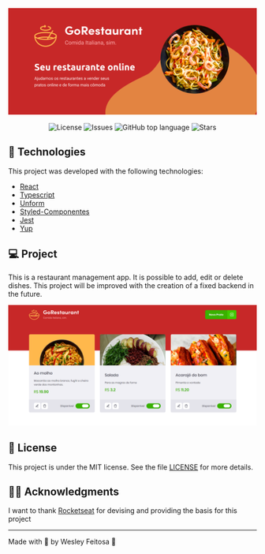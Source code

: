 <img alt="GoStack" src="assets/gorestaurant.png" />

<p align="center">

  <a href="LICENSE" style="text-decoration: none">
    <img alt="License" src="https://img.shields.io/github/license/wesleyfeitosa/gorestaurant-web?color=C72828" />
  </a>

  <a href="https://github.com/wesleyfeitosa/gorestaurant-web/issues" style="text-decoration: none">
    <img alt="Issues" src="https://img.shields.io/github/issues/wesleyfeitosa/gorestaurant-web?color=C72828" />
  </a>

  <a href="#" style="text-decoration: none">
    <img alt="GitHub top language" src="https://img.shields.io/github/languages/top/wesleyfeitosa/gorestaurant-web?color=C72828" />
  </a>

  <a href="https://github.com/wesleyfeitosa/gorestaurant-web/stargazers" style="text-decoration: none">
    <img alt="Stars" src="https://img.shields.io/github/stars/wesleyfeitosa/gorestaurant-web?style=social" />
  </a>

</p>

## :rocket: Technologies

This project was developed with the following technologies:

- [React](https://reactjs.org)
- [Typescript](https://www.typescriptlang.org/)
- [Unform](https://github.com/Rocketseat/unform)
- [Styled-Componentes](https://styled-components.com/)
- [Jest](https://jestjs.io/)
- [Yup](https://github.com/jquense/yup)

## 💻 Project

This is a restaurant management app. It is possible to add, edit or delete dishes. This project will be improved with the creation of a fixed backend in the future.

<img alt="Homepage" src="assets/homepage.png" />

## :memo: License

This project is under the MIT license. See the file [LICENSE](LICENSE) for more details.

## 🙏🏼 Acknowledgments

I want to thank [Rocketseat](https://github.com/Rocketseat) for devising and providing the basis for this project

---

Made with 💜 by Wesley Feitosa :wave:
